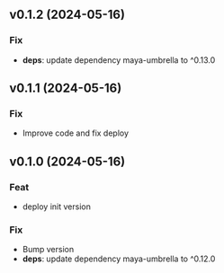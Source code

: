 ## v0.1.2 (2024-05-16)

### Fix

- **deps**: update dependency maya-umbrella to ^0.13.0

## v0.1.1 (2024-05-16)

### Fix

- Improve code and fix deploy

## v0.1.0 (2024-05-16)

### Feat

- deploy init version

### Fix

- Bump version
- **deps**: update dependency maya-umbrella to ^0.12.0
